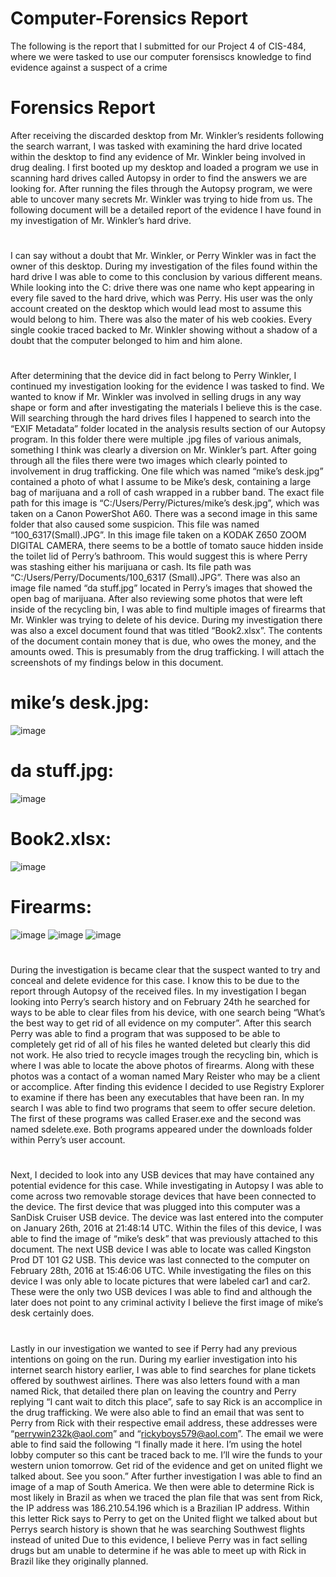 # Computer-Forensics Report
The following is the report that I submitted for our Project 4 of CIS-484, where we were tasked to use our computer forensiscs knowledge to find evidence against a suspect of a crime
# Forensics Report
 After receiving the discarded desktop from Mr. Winkler’s residents following the search warrant, I was tasked with examining the hard drive located within the desktop to find any evidence of Mr. Winkler being involved in drug dealing. I first booted up my desktop and loaded a program we use in scanning hard drives called Autopsy in order to find the answers we are looking for. After running the files through the Autopsy program, we were able to uncover many secrets Mr. Winkler was trying to hide from us. The following document will be a detailed report of the evidence I have found in my investigation of Mr. Winkler’s hard drive.
 #
 I can say without a doubt that Mr. Winkler, or Perry Winkler was in fact the owner of this desktop. During my investigation of the files found within the hard drive I was able to come to this conclusion by various different means. While looking into the C: drive there was one name who kept appearing in every file saved to the hard drive, which was Perry. His user was the only account created on the desktop which would lead most to assume this would belong to him. There was also the mater of his web cookies. Every single cookie traced backed to Mr. Winkler showing without a shadow of a doubt that the computer belonged to him and him alone. 
 #
 After determining that the device did in fact belong to Perry Winkler, I continued my investigation looking for the evidence I was tasked to find. We wanted to know if Mr. Winkler was involved in selling drugs in any way shape or form and after investigating the materials I believe this is the case. Will searching through the hard drives files I happened to search into the “EXIF Metadata” folder located in the analysis results section of our Autopsy program. In this folder there were multiple .jpg files of various animals, something I think was clearly a diversion on Mr. Winkler’s part. After going through all the files there were two images which clearly pointed to involvement in drug trafficking. One file which was named “mike’s desk.jpg” contained a photo of what I assume to be Mike’s desk, containing a large bag of marijuana and a roll of cash wrapped in a rubber band. The exact file path for this image is “C:/Users/Perry/Pictures/mike’s desk.jpg”, which was taken on a Canon PowerShot A60. There was a second image in this same folder that also caused some suspicion. This file was named “100_6317(Small).JPG”. In this image file taken on a KODAK Z650 ZOOM DIGITAL CAMERA, there seems to be a bottle of tomato sauce hidden inside the toilet lid of Perry’s bathroom. This would suggest this is where Perry was stashing either his marijuana or cash. Its file path was “C:/Users/Perry/Documents/100_6317 (Small).JPG”. There was also an image file named “da stuff.jpg” located in Perry’s images that showed the open bag of marijuana. After also reviewing some photos that were left inside of the recycling bin, I was able to find multiple images of firearms that Mr. Winkler was trying to delete of his device. During my investigation there was also a excel document found that was titled “Book2.xlsx”. The contents of the document contain money that is due, who owes the money, and the amounts owed. This is presumably from the drug trafficking. I will attach the screenshots of my findings below in this document. 
#
# mike’s desk.jpg:
 ![image](https://github.com/user-attachments/assets/358ad235-20a1-4d2b-9eb9-fb5cb389c439)
# da stuff.jpg:
 ![image](https://github.com/user-attachments/assets/08798fcf-43ec-4f40-8aec-16f9a84aba08)
# Book2.xlsx:
 ![image](https://github.com/user-attachments/assets/9a1ff629-a535-466e-98b1-2f91797a6eb2)
# Firearms:
  ![image](https://github.com/user-attachments/assets/5c6da6c9-cb9d-4a63-a7bc-f7e9772f5c67)
 ![image](https://github.com/user-attachments/assets/1c219b88-7d9e-465f-a24b-3f4bcc1320ec)
![image](https://github.com/user-attachments/assets/8d876e1b-d815-473e-866f-ad75a55f1453)
#


During the investigation is became clear that the suspect wanted to try and conceal and delete evidence for this case. I know this to be due to the report through Autopsy of the received files. In my investigation I began looking into Perry’s search history and on February 24th he searched for ways to be able to clear files from his device, with one search being “What’s the best way to get rid of all evidence on my computer”. After this search Perry was able to find a program that was supposed to be able to completely get rid of all of his files he wanted deleted but clearly this did not work. He also tried to recycle images trough the recycling bin, which is where I was able to locate the above photos of firearms. Along with these photos was a contact of a woman named Mary Reister who may be a client or accomplice. After finding this evidence I decided to use Registry Explorer to examine if there has been any executables that have been ran. In my search I was able to find two programs that seem to offer secure deletion. The first of these programs was called Eraser.exe and the second was named sdelete.exe. Both programs appeared under the downloads folder within Perry’s user account.
#
Next, I decided to look into any USB devices that may have contained any potential evidence for this case. While investigating in Autopsy I was able to come across two removable storage devices that have been connected to the device. The first device that was plugged into this computer was a SanDisk Cruiser USB device. The device was last entered into the computer on January 26th, 2016 at 21:48:14 UTC. Within the files of this device, I was able to find the image of “mike’s desk” that was previously attached to this document. The next USB device I was able to locate was called Kingston Prod DT 101 G2 USB. This device was last connected to the computer on February 28th, 2016 at 15:46:06 UTC. While investigating the files on this device I was only able to locate pictures that were labeled car1 and car2. These were the only two USB devices I was able to find and although the later does not point to any criminal activity I believe the first image of mike’s desk certainly does.
#
Lastly in our investigation we wanted to see if Perry had any previous intentions on going on the run. During my earlier investigation into his internet search history earlier, I was able to find searches for plane tickets offered by southwest airlines. There was also letters found with a man named Rick, that detailed there plan on leaving the country and Perry replying “I cant wait to ditch this place”, safe to say Rick is an accomplice in the drug trafficking. We were also able to find an email that was sent to Perry from Rick with their respective email address, these addresses were “perrywin232k@aol.com” and “rickyboys579@aol.com”. The email we were able to find said the following “I finally made it here. I’m using the hotel lobby computer so this cant be traced back to me. I’ll wire the funds to your western union tomorrow. Get rid of the evidence and get on united flight we talked about. See you soon.”  After further investigation I was able to find an image of a map of South America. We then were able to determine Rick is most likely in Brazil as when we traced the plan file that was sent from Rick, the IP address was 186.210.54.196 which is a Brazilian IP address. Within this letter Rick says to Perry to get on the United flight we talked about but Perrys search history is shown that he was searching Southwest flights instead of united Due to this evidence, I believe Perry was in fact selling drugs but am unable to determine if he was able to meet up with Rick in Brazil like they originally planned.
